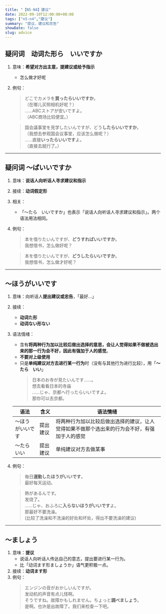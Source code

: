 ```yaml
---
title: "【N5-N4】建议"
date: 2022-09-10T12:00:00+08:00
tags: ["n5-n4","建议"]
summary: "提议、建议和忠告"
showDate: false
slug: advice
---
```


## 疑问词　动词た形ら　いいですか
1. 意味：**希望对方出主意，提建议或给予指示**
    - 怎么做才好呢
2. 例句：
    > どこでカメラを**買ったらいいですか**。  
     （在哪儿买照相机好呢？）  
      ......ABCストアが安いですよ。  
     （ABC商场比较便宜。）

    > 国会議事堂を見学したいんですが、どう**したらいいですか**。  
     （我想去参观国会议事堂，应该怎么做呢？）  
      ......直接**いったらいいです**よ。  
     （直接去就行了。）

---
## 疑问词 〜ばいいですか
1. 意味：**说话人向听话人寻求建议和指示**
2. 接续：**动词假定形**
2. 相关：
    - 「〜たら　いいですか」也表示「说话人向听话人寻求建议和指示」。两个语法用法相同。
3. 例句：
    > 本を借りたいんですが、**どうすればいいですか**。  
     我想借书，怎么做好呢？

    > 本を借りたいんですが、**どうしたらいいですか**。  
     我想借书，怎么做才好呢？

---
## 〜ほうがいいです
1. 意味：向听话人**提出建议或忠告**，「最好...」
2. 接续：
    - **动词た形**
    - **动词ない形ない**
2. 语法情绪：
	- 含有**将两种行为加以比较后做出选择的意思，会让人觉得如果不做被选出来的那一行为会不好，因此有强加于人的感觉**。
	- **不要对上级使用**
	- 只是**单纯建议对方去进行某一行为**时（没有与其他行为进行比较），用「**〜たら　いい**」
        > 日本のお寺が見たいんです......。  
        想去看看日本的寺庙  
        ......じゃ、京都へ行ったらいいですよ。  
        那你可以去京都。
	 
	| 语法 | 含义 | 语法情绪 |
	| --- | --- | --- |
	| 〜ほうがいいです | 提出建议 | 将两种行为加以比较后做出选择的建议，让人觉得如果不做那个选出来的行为会不好，有强加于人的感觉 |
	| 〜たらいい | 提出建议 | 单纯建议对方去做某事 |

3. 例句：
    > 毎日**運動したほうがいいです**。  
      最好每天运动。

    > 熱があるんです。  
      发烧了。  
      ......じゃ、おふろに**入らないほうがいいです**よ。  
      那最好不要洗澡。  
      (比较了洗澡和不洗澡的好处和坏处，得出不要洗澡的建议)

---
## 〜ましょう
1. 意味：**提议**
    - 说话人向听话人传达自己的意志，提出要进行某一行为。
    - 比「动词ます形ましょうか」语气更积极一点。
2. 接续：**动词ます形**
2. 例句：
    > エンジンの音がおかしいんですが。  
     发动机的声音有点儿怪啊。   
      そうですね。故障かもしれません。ちょっと**調べましょう**。  
     是啊。也许是出故障了。我们来检查一下吧。

